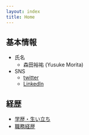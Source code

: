 ```yaml
---
layout: index
title: Home
---
```


<h2>基本情報</h2>

- 氏名
  - 森田裕祐 (Yusuke Morita)
- SNS
  - [twitter](https://twitter.com/moritanzania)
  - [LinkedIn](https://www.linkedin.com/in/yusuke-morita-779742170)

<h2>経歴</h2>

<ul>
  <li><a href="/upbringing.md">学歴・生い立ち</a></li>
  <li><a href="/work_experience.md">職務経歴</a></li>
</ul>

